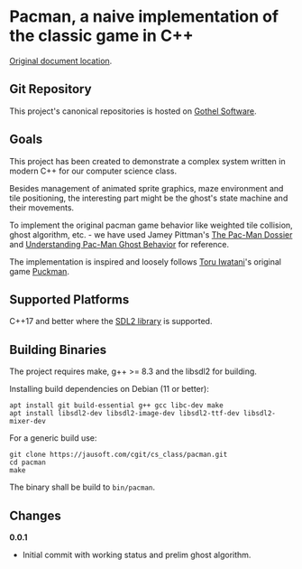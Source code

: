 # Pacman, a naive implementation of the classic game in C++

[Original document location](https://jausoft.com/cgit/cs_class/pacman.git/about/).

## Git Repository
This project's canonical repositories is hosted on [Gothel Software](https://jausoft.com/cgit/cs_class/pacman.git/).

## Goals
This project has been created to demonstrate a complex system written in modern C++
for our computer science class.

Besides management of animated sprite graphics, maze environment and tile positioning,
the interesting part might be the ghost's state machine and their movements.

To implement the original pacman game behavior like weighted tile collision,
ghost algorithm, etc. - we have used Jamey Pittman's [The Pac-Man Dossier](https://www.gamedeveloper.com/design/the-pac-man-dossier)
and [Understanding Pac-Man Ghost Behavior](https://gameinternals.com/understanding-pac-man-ghost-behavior)
for reference.

The implementation is inspired and loosely follows [Toru Iwatani](https://en.wikipedia.org/wiki/Toru_Iwatani)'s
original game [Puckman](https://en.wikipedia.org/wiki/Pac-Man).

## Supported Platforms
C++17 and better where the [SDL2 library](https://www.libsdl.org/) is supported.

## Building Binaries
The project requires make, g++ >= 8.3 and the libsdl2 for building.

Installing build dependencies on Debian (11 or better):
~~~~~~~~~~~~~~~~~~~~~~~~~~~~~~~~~~~~~~~~~~~~~~~~~~~~~~~~~~~~~~~~~~{.sh}
apt install git build-essential g++ gcc libc-dev make
apt install libsdl2-dev libsdl2-image-dev libsdl2-ttf-dev libsdl2-mixer-dev
~~~~~~~~~~~~~~~~~~~~~~~~~~~~~~~~~~~~~~~~~~~~~~~~~~~~~~~~~~~~~~~~~~

For a generic build use:
~~~~~~~~~~~~~~~~~~~~~~~~~~~~~~~~~~~~~~~~~~~~~~~~~~~~~~~~~~~~~{.sh}
git clone https://jausoft.com/cgit/cs_class/pacman.git
cd pacman
make
~~~~~~~~~~~~~~~~~~~~~~~~~~~~~~~~~~~~~~~~~~~~~~~~~~~~~~~~~~~~~

The binary shall be build to `bin/pacman`.

## Changes

**0.0.1**

* Initial commit with working status and prelim ghost algorithm.

